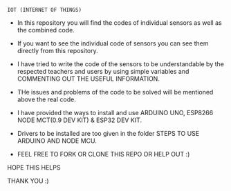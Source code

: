     IOT (INTERNET OF THINGS)
     
* In this repository you will find the codes of individual sensors as well as the combined code.

* If you want to see the individual code of sensors you can see them directly from this repository.

* I have tried to write the code of the sensors to be understandable by the respected teachers and users by using simple variables and COMMENTING OUT THE USEFUL INFORMATION.

* THe issues and problems of the code to be solved will be mentioned above the real code.

* I have provided the ways to install and use ARDUINO UNO, ESP8266 NODE MCT(0.9 DEV KIT) & ESP32 DEV KIT.

* Drivers to be installed are too given in the folder STEPS TO USE ARDUINO AND NODE MCU.
 

* FEEL FREE TO FORK OR CLONE THIS REPO OR HELP OUT :)

HOPE THIS HELPS 

THANK YOU :)
